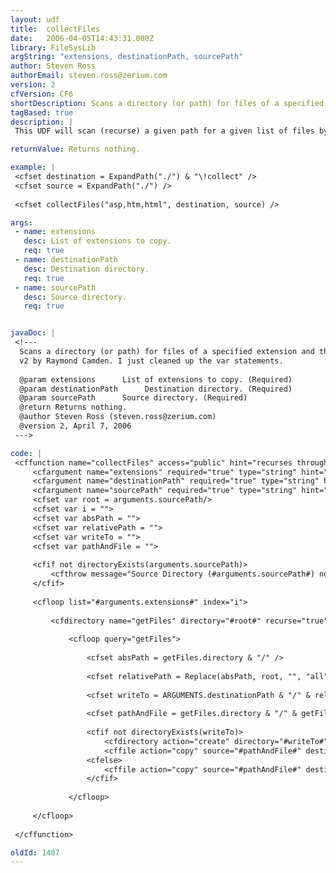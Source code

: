 ```yaml
---
layout: udf
title:  collectFiles
date:   2006-04-05T14:43:31.000Z
library: FileSysLib
argString: "extensions, destinationPath, sourcePath"
author: Steven Ross
authorEmail: steven.ross@zerium.com
version: 2
cfVersion: CF6
shortDescription: Scans a directory (or path) for files of a specified extension and then copies them to the path you specify.
tagBased: true
description: |
 This UDF will scan (recurse) a given path for a given list of files by extension and then copy them to the path you specify.

returnValue: Returns nothing.

example: |
 <cfset destination = ExpandPath("./") & "\!collect" />
 <cfset source = ExpandPath("./") />
 
 <cfset collectFiles("asp,htm,html", destination, source) />

args:
 - name: extensions
   desc: List of extensions to copy.
   req: true
 - name: destinationPath
   desc: Destination directory.
   req: true
 - name: sourcePath
   desc: Source directory.
   req: true


javaDoc: |
 <!---
  Scans a directory (or path) for files of a specified extension and then copies them to the path you specify.
  v2 by Raymond Camden. I just cleaned up the var statements.
  
  @param extensions      List of extensions to copy. (Required)
  @param destinationPath      Destination directory. (Required)
  @param sourcePath      Source directory. (Required)
  @return Returns nothing. 
  @author Steven Ross (steven.ross@zerium.com) 
  @version 2, April 7, 2006 
 --->

code: |
 <cffunction name="collectFiles" access="public" hint="recurses through a directory and collects the file types you want then outputs to another directory" returnType="void">
     <cfargument name="extensions" required="true" type="string" hint="The extensions you want to gather up csv (list) format ex:(asp,cfm,jsp) ">
     <cfargument name="destinationPath" required="true" type="string" hint="absolute path to storage directory">
     <cfargument name="sourcePath" required="true" type="string" hint="absolute path to source directory">
     <cfset var root = arguments.sourcePath/>
     <cfset var i = "">
     <cfset var absPath = "">
     <cfset var relativePath = "">
     <cfset var writeTo = "">
     <cfset var pathAndFile = "">
     
     <cfif not directoryExists(arguments.sourcePath)>
         <cfthrow message="Source Directory (#arguments.sourcePath#) not found" detail="You didn't pass in a valid source directory, check the path and try again.">
     </cfif>
     
     <cfloop list="#arguments.extensions#" index="i">
         
         <cfdirectory name="getFiles" directory="#root#" recurse="true" filter="*.#i#">
     
             <cfloop query="getFiles">
                 
                 <cfset absPath = getFiles.directory & "/" />
                 
                 <cfset relativePath = Replace(absPath, root, "", "all") />
                 
                 <cfset writeTo = ARGUMENTS.destinationPath & "/" & relativePath>
                 
                 <cfset pathAndFile = getFiles.directory & "/" & getFiles.name />
                 
                 <cfif not directoryExists(writeTo)>
                     <cfdirectory action="create" directory="#writeTo#">
                     <cffile action="copy" source="#pathAndFile#" destination="#writeTo#">
                 <cfelse>
                     <cffile action="copy" source="#pathAndFile#" destination="#writeTo#">
                 </cfif>
                 
             </cfloop>
             
     </cfloop>
 
 </cffunction>

oldId: 1407
---
```


